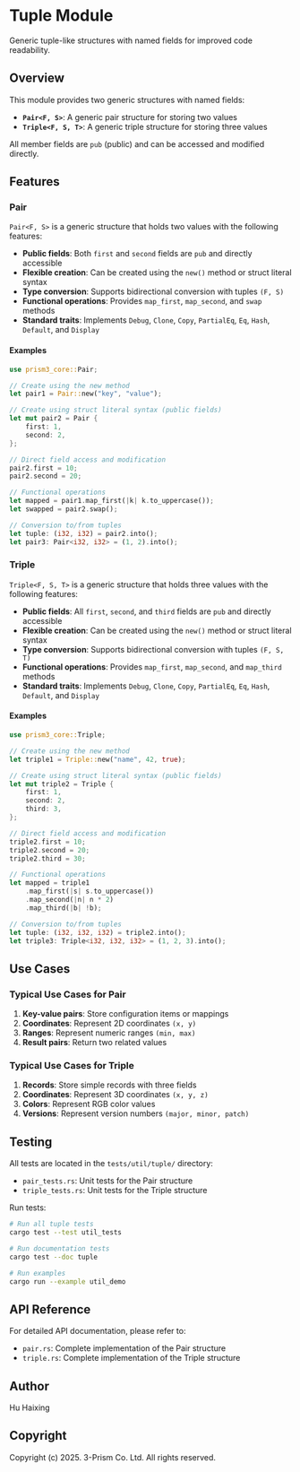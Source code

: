 # Tuple Module

Generic tuple-like structures with named fields for improved code readability.

## Overview

This module provides two generic structures with named fields:

- **`Pair<F, S>`**: A generic pair structure for storing two values
- **`Triple<F, S, T>`**: A generic triple structure for storing three values

All member fields are `pub` (public) and can be accessed and modified directly.

## Features

### Pair

`Pair<F, S>` is a generic structure that holds two values with the following features:

- **Public fields**: Both `first` and `second` fields are `pub` and directly accessible
- **Flexible creation**: Can be created using the `new()` method or struct literal syntax
- **Type conversion**: Supports bidirectional conversion with tuples `(F, S)`
- **Functional operations**: Provides `map_first`, `map_second`, and `swap` methods
- **Standard traits**: Implements `Debug`, `Clone`, `Copy`, `PartialEq`, `Eq`, `Hash`, `Default`, and `Display`

#### Examples

```rust
use prism3_core::Pair;

// Create using the new method
let pair1 = Pair::new("key", "value");

// Create using struct literal syntax (public fields)
let mut pair2 = Pair {
    first: 1,
    second: 2,
};

// Direct field access and modification
pair2.first = 10;
pair2.second = 20;

// Functional operations
let mapped = pair1.map_first(|k| k.to_uppercase());
let swapped = pair2.swap();

// Conversion to/from tuples
let tuple: (i32, i32) = pair2.into();
let pair3: Pair<i32, i32> = (1, 2).into();
```

### Triple

`Triple<F, S, T>` is a generic structure that holds three values with the following features:

- **Public fields**: All `first`, `second`, and `third` fields are `pub` and directly accessible
- **Flexible creation**: Can be created using the `new()` method or struct literal syntax
- **Type conversion**: Supports bidirectional conversion with tuples `(F, S, T)`
- **Functional operations**: Provides `map_first`, `map_second`, and `map_third` methods
- **Standard traits**: Implements `Debug`, `Clone`, `Copy`, `PartialEq`, `Eq`, `Hash`, `Default`, and `Display`

#### Examples

```rust
use prism3_core::Triple;

// Create using the new method
let triple1 = Triple::new("name", 42, true);

// Create using struct literal syntax (public fields)
let mut triple2 = Triple {
    first: 1,
    second: 2,
    third: 3,
};

// Direct field access and modification
triple2.first = 10;
triple2.second = 20;
triple2.third = 30;

// Functional operations
let mapped = triple1
    .map_first(|s| s.to_uppercase())
    .map_second(|n| n * 2)
    .map_third(|b| !b);

// Conversion to/from tuples
let tuple: (i32, i32, i32) = triple2.into();
let triple3: Triple<i32, i32, i32> = (1, 2, 3).into();
```

## Use Cases

### Typical Use Cases for Pair

1. **Key-value pairs**: Store configuration items or mappings
2. **Coordinates**: Represent 2D coordinates `(x, y)`
3. **Ranges**: Represent numeric ranges `(min, max)`
4. **Result pairs**: Return two related values

### Typical Use Cases for Triple

1. **Records**: Store simple records with three fields
2. **Coordinates**: Represent 3D coordinates `(x, y, z)`
3. **Colors**: Represent RGB color values
4. **Versions**: Represent version numbers `(major, minor, patch)`

## Testing

All tests are located in the `tests/util/tuple/` directory:

- `pair_tests.rs`: Unit tests for the Pair structure
- `triple_tests.rs`: Unit tests for the Triple structure

Run tests:

```bash
# Run all tuple tests
cargo test --test util_tests

# Run documentation tests
cargo test --doc tuple

# Run examples
cargo run --example util_demo
```

## API Reference

For detailed API documentation, please refer to:

- `pair.rs`: Complete implementation of the Pair structure
- `triple.rs`: Complete implementation of the Triple structure

## Author

Hu Haixing

## Copyright

Copyright (c) 2025. 3-Prism Co. Ltd. All rights reserved.

